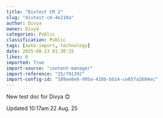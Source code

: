 ```yaml
---
title: "Divtest CM 2"
slug: "divtest-cm-4e210a"
author: Divya
owner: Divya
categories: Public
classification: Public
tags: [auto-import, technology]
date: 2025-08-23 01:30:15
likes: 0
imported: True 
import-source: "content-manager"
import-reference: "25/791392"
import-config-id: "189ae8e6-995a-418b-bb14-ce657a2684ec"
---
```


New test doc for Divya 😊

Updated 10:17am 22 Aug. 25
